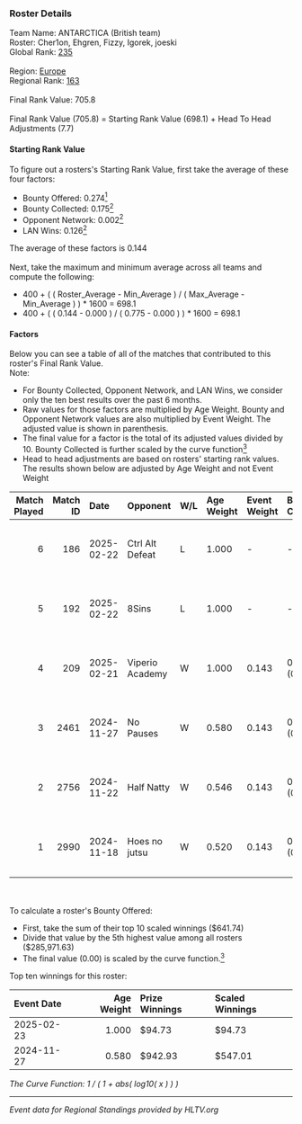 ### Roster Details<br />
Team Name: ANTARCTICA (British team)<br />
Roster: Cher1on, Ehgren, Fizzy, Igorek, joeski<br />
Global Rank: [235](../../standings_global_2025_02_28.md)<br />
<br />
Region: [Europe]( ../../standings_europe_2025_02_28.md)<br />
Regional Rank: [163]( ../../standings_europe_2025_02_28.md)<br />
<br />
Final Rank Value:  705.8<br />
<br />
Final Rank Value (705.8) = Starting Rank Value (698.1) + Head To Head Adjustments (7.7)<br />

#### Starting Rank Value<br />
To figure out a rosters's Starting Rank Value, first take the average of these four factors:<br />
- Bounty Offered: 0.274[<sup>1</sup>](#table2)
- Bounty Collected: 0.175[<sup>2</sup>](#table1)
- Opponent Network: 0.002[<sup>2</sup>](#table1)
- LAN Wins: 0.126[<sup>2</sup>](#table1)

The average of these factors is 0.144<br />
<br />
Next, take the maximum and minimum average across all teams and compute the following:<br />
- 400 + ( ( Roster_Average - Min_Average ) / ( Max_Average - Min_Average ) ) * 1600 = 698.1
- 400 + ( ( 0.144 - 0.000 ) / ( 0.775 - 0.000 ) ) * 1600 = 698.1


#### Factors<br />
Below you can see a table of all of the matches that contributed to this roster's Final Rank Value.<br />
Note:<br />

- For Bounty Collected, Opponent Network, and LAN Wins, we consider only the ten best results over the past 6 months.
- Raw values for those factors are multiplied by Age Weight. Bounty and Opponent Network values are also multiplied by Event Weight. The adjusted value is shown in parenthesis.
- The final value for a factor is the total of its adjusted values divided by 10. Bounty Collected is further scaled by the curve function[<sup>3</sup>](#curveFunction)
- Head to head adjustments are based on rosters' starting rank values. The results shown below are adjusted by Age Weight and not Event Weight
<span id="table1"></span><br />


| Match Played | Match ID | Date       | Opponent        | W/L | Age Weight | Event Weight | Bounty Collected | Opponent Network | LAN Wins  | H2H Adj. | Roster                                 |
| -: | -: | :- | :- | :- | :- | :- | :- | :- | :- | -: | :- |
|            6 |      186 | 2025-02-22 | Ctrl Alt Defeat | L   | 1.000      | -            | -                | -                | -         |    -7.94 | Cher1on, Ehgren, Fizzy, Igorek, joeski |
|            5 |      192 | 2025-02-22 | 8Sins           | L   | 1.000      | -            | -                | -                | -         |    -7.35 | Cher1on, Ehgren, Fizzy, Igorek, joeski |
|            4 |      209 | 2025-02-21 | Viperio Academy | W   | 1.000      | 0.143        | 0.001 (0.000)    | 0.123 (0.018)    | 1 (1.000) |    10.78 | Cher1on, Ehgren, Fizzy, Igorek, joeski |
|            3 |     2461 | 2024-11-27 | No Pauses       | W   | 0.580      | 0.143        | 0.001 (0.000)    | 0.027 (0.002)    | 0 (0.000) |     6.95 | Fizzy, Igorek, joeski, LTH, SAVAGE     |
|            2 |     2756 | 2024-11-22 | Half Natty      | W   | 0.546      | 0.143        | 0.000 (0.000)    | 0.000 (0.000)    | 0 (0.000) |     2.67 | Fizzy, Igorek, joeski, LTH, SAVAGE     |
|            1 |     2990 | 2024-11-18 | Hoes no jutsu   | W   | 0.520      | 0.143        | 0.000 (0.000)    | 0.000 (0.000)    | 0 (0.000) |     2.58 | Fizzy, Igorek, joeski, LTH, SAVAGE     |

<br />
<span id="table2"></span><br />
To calculate a roster's Bounty Offered:<br />

- First, take the sum of their top 10 scaled winnings ($641.74)
- Divide that value by the 5th highest value among all rosters ($285,971.63)
- The final value (0.00) is scaled by the curve function.[<sup>3</sup>](#curveFunction)

Top ten winnings for this roster:<br />

| Event Date | Age Weight | Prize Winnings | Scaled Winnings |
| :- | -: | :- | :- |
| 2025-02-23 |      1.000 | $94.73         | $94.73          |
| 2024-11-27 |      0.580 | $942.93        | $547.01         |


<span id="curveFunction"></span>_The Curve Function: 1 / ( 1 + abs( log10( x ) ) )_<br />

---
_Event data for Regional Standings provided by HLTV.org_<br />
